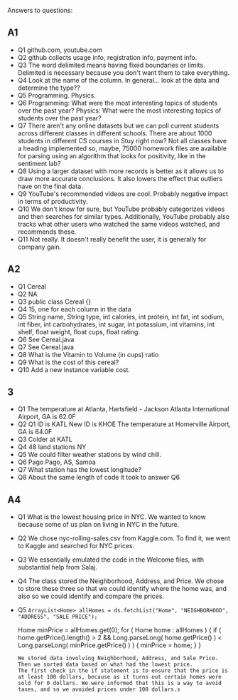 Answers to questions:
## A1
  * Q1  github.com, youtube.com
  * Q2  github collects usage info, registration info, payment info.
  * Q3  The word delimited means having fixed boundaries or limits.
      Delimited is necessary because you don't want them to take everything.
  * Q4  Look at the name of the column. In general... look at the data and determine the type??
  * Q5  Programming. Physics.
  * Q6  Programming: What were the most interesting topics of students over the past year? Physics: What were the most interesting topics of students over the past year?  
  * Q7  There aren't any online datasets but we can poll current students across different classes in different schools. There are about 1000 students in different CS courses in Stuy right now? Not all classes have a heading implemented so, maybe, 75000 homework files are available for parsing using an algorithm that looks for positivity, like in the sentiment lab?
  * Q8  Using a larger dataset with more records is better as it allows us to draw more accurate conclusions. It also lowers the effect that outliers have on the final data.
  * Q9  YouTube's recommended videos are cool. Probably negative impact in terms of productivity.
  * Q10 We don't know for sure, but YouTube probably categorizes videos and then searches for similar types.
      Additionally, YouTube probably also tracks what other users who watched the same videos watched, and recommends these.
  * Q11 Not really. It doesn't really benefit the user, it is generally for company gain.

## A2
  * Q1  Cereal
  * Q2  NA
  * Q3  public class Cereal {}
  * Q4  15, one for each column in the data
  * Q5  String name, String type, int calories, int protein, int fat, int sodium, int fiber, int carbohydrates, int sugar, int potassium, int vitamins, int shelf, float weight, float cups, float rating.
  * Q6  See Cereal.java
  * Q7  See Cereal.java
  * Q8  What is the Vitamin to Volume (in cups) ratio
  * Q9  What is the cost of this cereal?
  * Q10 Add a new instance variable cost.

## 3
  * Q1  The temperature at Atlanta, Hartsfield - Jackson Atlanta International Airport, GA is 62.0F
  * Q2  Q1 ID is KATL
      New ID is KHOE
      The temperature at Homerville Airport, GA is 64.0F
  * Q3  Colder at KATL
  * Q4  48 land stations NY
  * Q5  We could filter weather stations by wind chill.
  * Q6  Pago Pago, AS, Samoa
  * Q7  What station has the lowest longitude?
  * Q8  About the same length of code it took to answer Q6

## A4
  * Q1  What is the lowest housing price in NYC. We wanted to know because some of us plan on living in NYC in the future.
  * Q2  We chose nyc-rolling-sales.csv from Kaggle.com. To find it, we went to Kaggle and searched for NYC prices.
  * Q3  We essentially emulated the code in the Welcome files, with substantial help from Salaj.
  * Q4  The class stored the Neighborhood, Address, and Price. We chose to store these three so that we could identify where the home was, and also so we could identify and compare the prices.
  * Q5  ```ArrayList<Home> allHomes = ds.fetchList("Home", "NEIGHBORHOOD", "ADDRESS", "SALE PRICE");```

      Home minPrice = allHomes.get(0);
      for ( Home home : allHomes ) {
        if ( home.getPrice().length() > 2 && Long.parseLong( home.getPrice() ) < Long.parseLong( minPrice.getPrice() ) ) {
          minPrice = home;
        }
      }
      ```
      We stored data involving Neighborhood, Address, and Sale Price. Then we sorted data based on what had the lowest price.
      The first check in the if statement is to ensure that the price is at least 100 dollars, because as it turns out certain homes were sold for 0 dollars. We were informed that this is a way to avoid taxes, and so we avoided prices under 100 dollars.s
